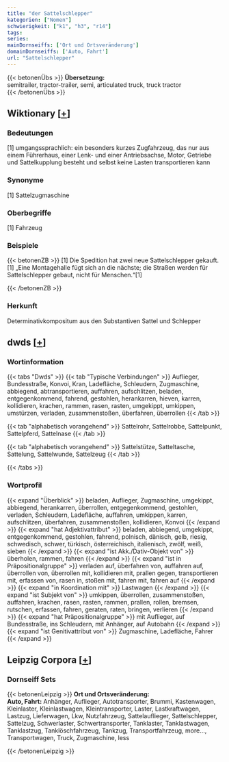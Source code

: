 ```yaml
---
title: "der Sattelschlepper"
kategorien: ["Nomen"]
schwierigkeit: ["k1", "h3", "r14"]
tags:
series:
mainDornseiffs: ['Ort und Ortsveränderung']
domainDornseiffs: ['Auto, Fahrt']
url: "Sattelschlepper"
---
```


{{< betonenÜbs >}}
**Übersetzung:**  
semitrailer, tractor-trailer, semi, articulated truck, truck  tractor  
{{< /betonenÜbs >}}

## Wiktionary [[+](https://de.wiktionary.org/wiki/Sattelschlepper)]

### Bedeutungen
[1] umgangssprachlich: ein besonders kurzes Zugfahrzeug, das nur aus einem Führerhaus, einer Lenk- und einer Antriebsachse, Motor, Getriebe und Sattelkupplung besteht und selbst keine Lasten transportieren kann  

### Synonyme
[1] Sattelzugmaschine  

### Oberbegriffe
[1] Fahrzeug  

### Beispiele
{{< betonenZB >}}
[1] Die Spedition hat zwei neue Sattelschlepper gekauft.  
[1] „Eine Montagehalle fügt sich an die nächste; die Straßen werden für Sattelschlepper gebaut, nicht für Menschen.“[1]  

{{< /betonenZB >}}
### Herkunft
Determinativkompositum aus den Substantiven Sattel und Schlepper  



## dwds [[+](https://www.dwds.de/wb/Sattelschlepper)]

### Wortinformation
{{< tabs "Dwds" >}}
{{< tab "Typische Verbindungen" >}}
Auflieger, Bundesstraße, Konvoi, Kran, Ladefläche, Schleudern, Zugmaschine, abbiegend, abtransportieren, auffahren, aufschlitzen, beladen, entgegenkommend, fahrend, gestohlen, herankarren, hieven, karren, kollidieren, krachen, rammen, rasen, rasten, umgekippt, umkippen, umstürzen, verladen, zusammenstoßen, überfahren, überrollen
{{< /tab >}}

{{< tab "alphabetisch vorangehend" >}}
Sattelrohr, Sattelrobbe, Sattelpunkt, Sattelpferd, Sattelnase
{{< /tab >}}

{{< tab "alphabetisch vorangehend" >}}
Sattelstütze, Satteltasche, Sattelung, Sattelwunde, Sattelzeug
{{< /tab >}}

{{< /tabs >}}

### Wortprofil
{{< expand "Überblick" >}} beladen, Auflieger, Zugmaschine, umgekippt, abbiegend, herankarren, überrollen, entgegenkommend, gestohlen, verladen, Schleudern, Ladefläche, auffahren, umkippen, karren, aufschlitzen, überfahren, zusammenstoßen, kollidieren, Konvoi {{< /expand >}}
{{< expand "hat Adjektivattribut" >}} beladen, abbiegend, umgekippt, entgegenkommend, gestohlen, fahrend, polnisch, dänisch, gelb, riesig, schwedisch, schwer, türkisch, österreichisch, italienisch, zwölf, weiß, sieben {{< /expand >}}
{{< expand "ist Akk./Dativ-Objekt von" >}} überholen, rammen, fahren {{< /expand >}}
{{< expand "ist in Präpositionalgruppe" >}} verladen auf, überfahren von, auffahren auf, überrollen von, überrollen mit, kollidieren mit, prallen gegen, transportieren mit, erfassen von, rasen in, stoßen mit, fahren mit, fahren auf {{< /expand >}}
{{< expand "in Koordination mit" >}} Lastwagen {{< /expand >}}
{{< expand "ist Subjekt von" >}} umkippen, überrollen, zusammenstoßen, auffahren, krachen, rasen, rasten, rammen, prallen, rollen, bremsen, rutschen, erfassen, fahren, geraten, raten, bringen, verlieren {{< /expand >}}
{{< expand "hat Präpositionalgruppe" >}} mit Auflieger, auf Bundesstraße, ins Schleudern, mit Anhänger, auf Autobahn {{< /expand >}}
{{< expand "ist Genitivattribut von" >}} Zugmaschine, Ladefläche, Fahrer {{< /expand >}}

## Leipzig Corpora [[+](https://corpora.uni-leipzig.de/en/res?word=Sattelschlepper&corpusId=deu_newscrawl-public_2018)]

### Dornseiff Sets
{{< betonenLeipzig >}}
**Ort und Ortsveränderung:**  
**Auto, Fahrt:** Anhänger, Auflieger, Autotransporter, Brummi, Kastenwagen, Kleinlaster, Kleinlastwagen, Kleintransporter, Laster, Lastkraftwagen, Lastzug, Lieferwagen, Lkw, Nutzfahrzeug, Sattelauflieger, Sattelschlepper, Sattelzug, Schwerlaster, Schwertransporter, Tanklaster, Tanklastwagen, Tanklastzug, Tanklöschfahrzeug, Tankzug, Transportfahrzeug, more..., Transportwagen, Truck, Zugmaschine, less  

{{< /betonenLeipzig >}}
